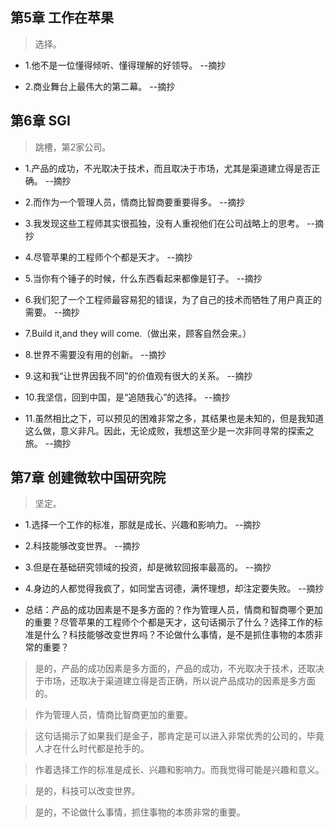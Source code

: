 ## 第5章 工作在苹果

>选择。

- 1.他不是一位懂得倾听、懂得理解的好领导。 --摘抄

- 2.商业舞台上最伟大的第二幕。 --摘抄


## 第6章 SGI

>跳槽，第2家公司。

- 1.产品的成功，不光取决于技术，而且取决于市场，尤其是渠道建立得是否正确。 --摘抄

- 2.而作为一个管理人员，情商比智商要重要得多。 --摘抄

- 3.我发现这些工程师其实很孤独，没有人重视他们在公司战略上的思考。 --摘抄

- 4.尽管苹果的工程师个个都是天才。 --摘抄

- 5.当你有个锤子的时候，什么东西看起来都像是钉子。 --摘抄

- 6.我们犯了一个工程师最容易犯的错误，为了自己的技术而牺牲了用户真正的需要。 --摘抄

- 7.Build it,and they will come.（做出来，顾客自然会来。）

- 8.世界不需要没有用的创新。 --摘抄

- 9.这和我“让世界因我不同”的价值观有很大的关系。 --摘抄

- 10.我坚信，回到中国，是“追随我心”的选择。 --摘抄

- 11.虽然相比之下，可以预见的困难非常之多，其结果也是未知的，但是我知道这么做，意义非凡。因此，无论成败，我想这至少是一次非同寻常的探索之旅。 --摘抄

## 第7章 创建微软中国研究院

>坚定。

- 1.选择一个工作的标准，那就是成长、兴趣和影响力。 --摘抄

- 2.科技能够改变世界。 --摘抄

- 3.但是在基础研究领域的投资，却是微软回报率最高的。 --摘抄

- 4.身边的人都觉得我疯了，如同堂吉诃德，满怀理想，却注定要失败。 --摘抄

- 总结：产品的成功因素是不是多方面的？作为管理人员，情商和智商哪个更加的重要？尽管苹果的工程师个个都是天才，这句话揭示了什么？选择工作的标准是什么？科技能够改变世界吗？不论做什么事情，是不是抓住事物的本质非常的重要？

>是的，产品的成功因素是多方面的，产品的成功，不光取决于技术，还取决于市场，还取决于渠道建立得是否正确，所以说产品成功的因素是多方面的。

>作为管理人员，情商比智商更加的重要。

>这句话揭示了如果我们是金子，那肯定是可以进入非常优秀的公司的，毕竟人才在什么时代都是抢手的。

>作着选择工作的标准是成长、兴趣和影响力。而我觉得可能是兴趣和意义。

>是的，科技可以改变世界。

>是的，不论做什么事情，抓住事物的本质非常的重要。
